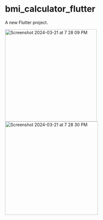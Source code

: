 # bmi_calculator_flutter

A new Flutter project.


<img width="303" alt="Screenshot 2024-03-21 at 7 28 09 PM" src="https://github.com/gulfam-dev/bmi_calculator_flutter/assets/146335824/3e6f5d62-3962-4910-9145-fa3c12489cc1">
<img width="307" alt="Screenshot 2024-03-21 at 7 28 30 PM" src="https://github.com/gulfam-dev/bmi_calculator_flutter/assets/146335824/131de99d-b8dc-47f7-b760-d5c82558c678">
